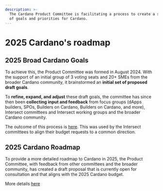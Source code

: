```yaml
---
description: >-
  The Cardano Product Committee is facilitating a process to create a shared set
  of goals and priorities for Cardano.
---
```


# 2025 Cardano's roadmap

## 2025 Broad Cardano Goals

To achieve this, the Product Committee was formed in August 2024. With the support of an initial group of 3 voting seats and 20+ SMEs from the broader Cardano community, it brainstormed an **initial set of proposed draft goals**.

To **refine, expand, and adjust** these draft goals, the committee has since then been **collecting input and feedback** from focus groups (dApps builders, SPOs, Builders on Cardano, Builders on Cardano, and more), Intersect committees and Intersect working groups and the broader Cardano community.

The outcome of this process is [here](2025-proposed-cardano-goals.md). This was used by the Intersect committees to align their budget requests to a common direction.

## 2025 Cardano Roadmap

To provide a more detailed roadmap to Cardano in 2025, the Product Committee, with feedback from other committees and the broader community, has created a draft proposal that is currently open for consultation and that aligns with the 2025 Cardano budget.

More details [here](2025-proposed-cardano-roadmap/)

